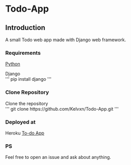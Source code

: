 # Todo-App
<h2> Introduction </h2>
A small Todo web app made with Django web framework.

<h3> Requirements </h3>
<a href="python.org">Python </a>

Django <br>
'''
pip install django
'''

<h3> Clone Repository </h3>
Clone the repository <br>
'''
git clone https://github.com/Kelvxn/Todo-App.git
'''

<h3> Deployed at </h3>
Heroku <a href="klvn-todo.herokuapp.com"> To-do App </a>

<h3> PS </h3>
Feel free to open an issue and ask about anything.
